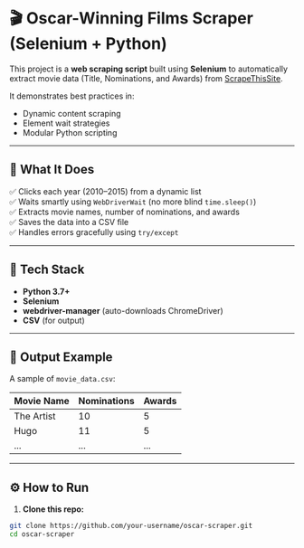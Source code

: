 # 🎬 Oscar-Winning Films Scraper (Selenium + Python)

This project is a **web scraping script** built using **Selenium** to automatically extract movie data (Title, Nominations, and Awards) from [ScrapeThisSite](https://www.scrapethissite.com/pages/ajax-javascript/).

It demonstrates best practices in:
- Dynamic content scraping
- Element wait strategies
- Modular Python scripting

---

## 📌 What It Does

✅ Clicks each year (2010–2015) from a dynamic list  
✅ Waits smartly using `WebDriverWait` (no more blind `time.sleep()`)  
✅ Extracts movie names, number of nominations, and awards  
✅ Saves the data into a CSV file  
✅ Handles errors gracefully using `try/except`  

---

## 🧠 Tech Stack

- **Python 3.7+**
- **Selenium**
- **webdriver-manager** (auto-downloads ChromeDriver)
- **CSV** (for output)

---

## 📁 Output Example

A sample of `movie_data.csv`:

| Movie Name | Nominations | Awards |
|------------|-------------|--------|
| The Artist | 10          | 5      |
| Hugo       | 11          | 5      |
| ...        | ...         | ...    |

---

## ⚙️ How to Run

1. **Clone this repo:**
```bash
git clone https://github.com/your-username/oscar-scraper.git
cd oscar-scraper
